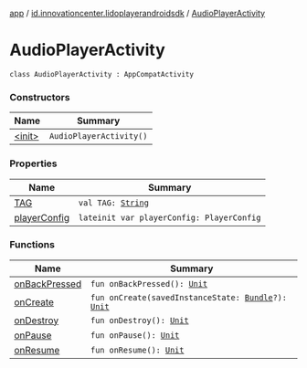 [app](../../index.md) / [id.innovationcenter.lidoplayerandroidsdk](../index.md) / [AudioPlayerActivity](./index.md)

# AudioPlayerActivity

`class AudioPlayerActivity : AppCompatActivity`

### Constructors

| Name | Summary |
|---|---|
| [&lt;init&gt;](-init-.md) | `AudioPlayerActivity()` |

### Properties

| Name | Summary |
|---|---|
| [TAG](-t-a-g.md) | `val TAG: `[`String`](https://kotlinlang.org/api/latest/jvm/stdlib/kotlin/-string/index.html) |
| [playerConfig](player-config.md) | `lateinit var playerConfig: PlayerConfig` |

### Functions

| Name | Summary |
|---|---|
| [onBackPressed](on-back-pressed.md) | `fun onBackPressed(): `[`Unit`](https://kotlinlang.org/api/latest/jvm/stdlib/kotlin/-unit/index.html) |
| [onCreate](on-create.md) | `fun onCreate(savedInstanceState: `[`Bundle`](https://developer.android.com/reference/android/os/Bundle.html)`?): `[`Unit`](https://kotlinlang.org/api/latest/jvm/stdlib/kotlin/-unit/index.html) |
| [onDestroy](on-destroy.md) | `fun onDestroy(): `[`Unit`](https://kotlinlang.org/api/latest/jvm/stdlib/kotlin/-unit/index.html) |
| [onPause](on-pause.md) | `fun onPause(): `[`Unit`](https://kotlinlang.org/api/latest/jvm/stdlib/kotlin/-unit/index.html) |
| [onResume](on-resume.md) | `fun onResume(): `[`Unit`](https://kotlinlang.org/api/latest/jvm/stdlib/kotlin/-unit/index.html) |
